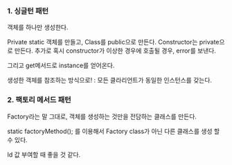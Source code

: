 ### 1. 싱글턴 패턴

객체를 하나만 생성한다.

Private static 객체를 만들고, 
Class를 public으로 만든다.
Constructor는 private으로 만든다. 추가로 혹시 constructor가 이상한 경우에 호출될 경우, error를 보낸다.

그리고 get메서드로 instance를 얻어온다.

생성한 객체를 참조하는 방식으로! : 모든 클라리언트가 동일한 인스턴스를 갖는다.



### 2. 팩토리 메서드 패턴

Factory라는 말 그대로, 객체를 생성하는 것만을 전담하는 클래스를 만든다.

static factoryMethod(); 를 이용해서 Factory class가 아닌 다른 클래스를 생성 할 수 있다.

Id 값 부여할 때 좋을 것 같다.